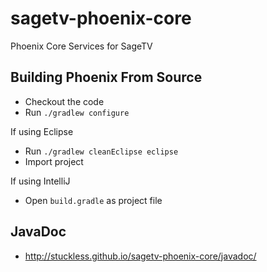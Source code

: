 # sagetv-phoenix-core

Phoenix Core Services for SageTV

## Building Phoenix From Source
* Checkout the code
* Run `./gradlew configure`

If using Eclipse
* Run `./gradlew cleanEclipse eclipse`
* Import project

If using IntelliJ
* Open `build.gradle` as project file

## JavaDoc
* http://stuckless.github.io/sagetv-phoenix-core/javadoc/
